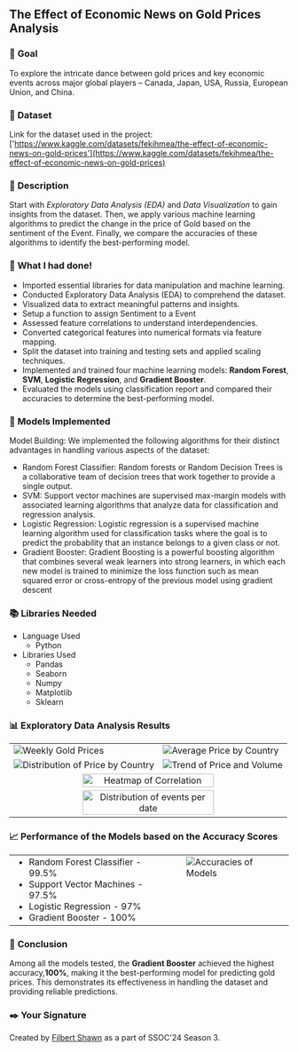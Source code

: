 ## **The Effect of Economic News on Gold Prices Analysis**

### 🎯 **Goal**
To explore the intricate dance between gold prices and key economic events across major global players – Canada, Japan, USA, Russia, European Union, and China. 

### 🧵 **Dataset**
Link for the dataset used in the project: ['https://www.kaggle.com/datasets/fekihmea/the-effect-of-economic-news-on-gold-prices'](https://www.kaggle.com/datasets/fekihmea/the-effect-of-economic-news-on-gold-prices)

### 🧾 **Description**
Start with *Exploratory Data Analysis (EDA)* and *Data Visualization* to gain insights from the dataset. Then, we apply various machine learning algorithms to predict the change in the price of Gold based on the sentiment of the Event. Finally, we compare the accuracies of these algorithms to identify the best-performing model.

### 🧮 **What I had done!**
- Imported essential libraries for data manipulation and machine learning.
- Conducted Exploratory Data Analysis (EDA) to comprehend the dataset.
- Visualized data to extract meaningful patterns and insights.
- Setup a function to assign Sentiment to a Event
- Assessed feature correlations to understand interdependencies.
- Converted categorical features into numerical formats via feature mapping.
- Split the dataset into training and testing sets and applied scaling techniques.
- Implemented and trained four machine learning models: **Random Forest**, **SVM**, **Logistic Regression**, and **Gradient Booster**.
- Evaluated the models using classification report and compared their accuracies to determine the best-performing model.

### 🚀 **Models Implemented**
Model Building: We implemented the following algorithms for their distinct advantages in handling various aspects of the dataset:

- Random Forest Classifier: Random forests or Random Decision Trees is a collaborative team of decision trees that work together to provide a single output.
- SVM: Support vector machines are supervised max-margin models with associated learning algorithms that analyze data for classification and regression analysis.
- Logistic Regression: Logistic regression is a supervised machine learning algorithm used for classification tasks where the goal is to predict the probability that an instance belongs to a given class or not.
- Gradient Booster: Gradient Boosting is a powerful boosting algorithm that combines several weak learners into strong learners, in which each new model is trained to minimize the loss function such as mean squared error or cross-entropy of the previous model using gradient descent

### 📚 **Libraries Needed**
- Language Used
  - Python
- Libraries Used
  - Pandas
  - Seaborn
  - Numpy
  - Matplotlib
  - Sklearn

### 📊 **Exploratory Data Analysis Results**

<table>
    <tr>
        <td><img src="https://github.com/fspzar123/ML-Crate/blob/48ce7189e52355c9ef268a87d9d4d160dbc55b28/The%20Effect%20of%20Economic%20News%20on%20Gold%20Prices%20Analysis/Images/Weekly-Gold.png" alt="Weekly Gold Prices"></td>
        <td><img src="https://github.com/fspzar123/ML-Crate/blob/22465f62c53b71fd029d4c1b350ae3bd1eda3f1f/The%20Effect%20of%20Economic%20News%20on%20Gold%20Prices%20Analysis/Images/Avg%20Price%20by%20country.png" alt="Average Price by Country"></td>
    </tr>
    <tr>
        <td><img src="https://github.com/fspzar123/ML-Crate/blob/22465f62c53b71fd029d4c1b350ae3bd1eda3f1f/The%20Effect%20of%20Economic%20News%20on%20Gold%20Prices%20Analysis/Images/Dist%20of%20price%20by%20country.png" alt="Distribution of Price by Country"></td>
        <td><img src="https://github.com/fspzar123/ML-Crate/blob/22465f62c53b71fd029d4c1b350ae3bd1eda3f1f/The%20Effect%20of%20Economic%20News%20on%20Gold%20Prices%20Analysis/Images/Trend%20of%20Price%26Vol_K.png" alt="Trend of Price and Volume"></td>
    </tr>
    <tr>
        <td colspan="2" style="text-align: center;"><img src="https://github.com/fspzar123/ML-Crate/blob/22465f62c53b71fd029d4c1b350ae3bd1eda3f1f/The%20Effect%20of%20Economic%20News%20on%20Gold%20Prices%20Analysis/Images/HeatMap%20Of%20Correlation.png" alt="Heatmap of Correlation" style="width: 70%;"></td>
    </tr>
    <tr>
        <td colspan="2" style="text-align: center;"><img src="https://github.com/fspzar123/ML-Crate/blob/22465f62c53b71fd029d4c1b350ae3bd1eda3f1f/The%20Effect%20of%20Economic%20News%20on%20Gold%20Prices%20Analysis/Images/Dist%20of%20events%20per%20date.png" alt="Distribution of events per date" style="width: 70%;"></td>
    </tr>
</table>

### 📈 **Performance of the Models based on the Accuracy Scores**

<table>
    <tr>
        <td style="padding-right: 20px; vertical-align: top;">
            <ul style="list-style-type: disc; margin: 0;">
                <li>Random Forest Classifier - 99.5%</li>
                <li>Support Vector Machines - 97.5%</li>
                <li>Logistic Regression - 97%</li>
                <li>Gradient Booster - 100%</li>
            </ul>
        </td>
        <td style="vertical-align: top;">
            <img src="https://github.com/fspzar123/ML-Crate/blob/22465f62c53b71fd029d4c1b350ae3bd1eda3f1f/The%20Effect%20of%20Economic%20News%20on%20Gold%20Prices%20Analysis/Images/Accuracies%20of%20Models.png" alt="Accuracies of Models" style="max-width: 200px; max-height: 200px;">
        </td>
    </tr>
</table>


### 📢 **Conclusion**
Among all the models tested, the **Gradient Booster** achieved the highest accuracy,**100%**, making it the best-performing model for predicting gold prices. This demonstrates its effectiveness in handling the dataset and providing reliable predictions.

### ✒️ **Your Signature**
Created by [Filbert Shawn](https://github.com/fspzar123) as a part of SSOC'24 Season 3.
